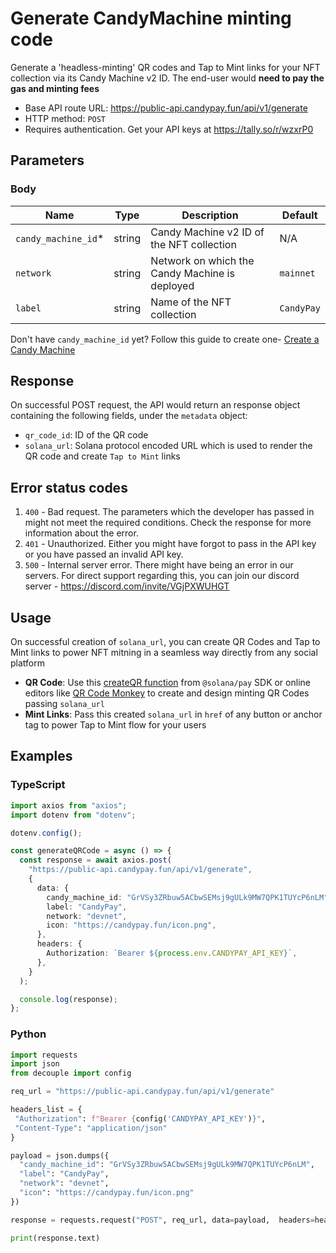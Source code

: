 # Generate CandyMachine minting code

Generate a 'headless-minting' QR codes and Tap to Mint links for your NFT collection via its Candy Machine v2 ID. The end-user would **need to pay the gas and minting fees**

- Base API route URL: https://public-api.candypay.fun/api/v1/generate
- HTTP method: `POST`
- Requires authentication. Get your API keys at https://tally.so/r/wzxrP0

## Parameters

### Body

| Name                 | Type   | Description                                    | Default                         |
| -------------------- | ------ | ---------------------------------------------- | ------------------------------- |
| `candy_machine_id`\* | string | Candy Machine v2 ID of the NFT collection      | N/A                             |
| `network`            | string | Network on which the Candy Machine is deployed | `mainnet`                       |
| `label`              | string | Name of the NFT collection                     | `CandyPay`                      |

Don't have `candy_machine_id` yet? Follow this guide to create one- [Create a Candy Machine](https://docs.candypay.fun/docs/guides/how-to-create-a-candy-machine)

## Response

On successful POST request, the API would return an response object containing the following fields, under the `metadata` object:

- `qr_code_id`: ID of the QR code
- `solana_url`: Solana protocol encoded URL which is used to render the QR code and create `Tap to Mint` links

## Error status codes

1. `400` - Bad request. The parameters which the developer has passed in might not meet the required conditions. Check the response for more information about the error.
2. `401` - Unauthorized. Either you might have forgot to pass in the API key or you have passed an invalid API key.
3. `500` - Internal server error. There might have being an error in our servers. For direct support regarding this, you can join our discord server - https://discord.com/invite/VGjPXWUHGT

## Usage

On successful creation of `solana_url`, you can create QR Codes and Tap to Mint links to power NFT mitning in a seamless way directly from any social platform 

- **QR Code**: Use this [createQR function](https://docs.solanapay.com/api/core/function/createQR) from `@solana/pay` SDK or online editors like [QR Code Monkey](https://www.qrcode-monkey.com/) to create and design minting QR Codes passing `solana_url`
- **Mint Links**: Pass this created `solana_url` in `href` of any button or anchor tag to power Tap to Mint flow for your users

## Examples

### TypeScript

```ts
import axios from "axios";
import dotenv from "dotenv";

dotenv.config();

const generateQRCode = async () => {
  const response = await axios.post(
    "https://public-api.candypay.fun/api/v1/generate",
    {
      data: {
        candy_machine_id: "GrVSy3ZRbuw5ACbwSEMsj9gULk9MW7QPK1TUYcP6nLM",
        label: "CandyPay",
        network: "devnet",
        icon: "https://candypay.fun/icon.png",
      },
      headers: {
        Authorization: `Bearer ${process.env.CANDYPAY_API_KEY}`,
      },
    }
  );

  console.log(response);
};
```

### Python

```py
import requests
import json
from decouple import config

req_url = "https://public-api.candypay.fun/api/v1/generate"

headers_list = {
 "Authorization": f"Bearer {config('CANDYPAY_API_KEY')}",
 "Content-Type": "application/json"
}

payload = json.dumps({
  "candy_machine_id": "GrVSy3ZRbuw5ACbwSEMsj9gULk9MW7QPK1TUYcP6nLM",
  "label": "CandyPay",
  "network": "devnet",
  "icon": "https://candypay.fun/icon.png"
})

response = requests.request("POST", req_url, data=payload,  headers=headers_list)

print(response.text)
```
